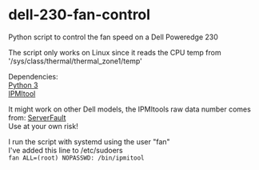 # dell-230-fan-control
Python script to control the fan speed on a Dell Poweredge 230

The script only works on Linux since it reads the CPU temp from '/sys/class/thermal/thermal_zone1/temp'

Dependencies:<br />
[Python 3](https://www.python.org/)<br />
[IPMItool](https://github.com/ipmitool/ipmitool)<br />

It might work on other Dell models, the IPMItools raw data number comes from: [ServerFault](https://serverfault.com/questions/1025601/control-or-reduce-fan-speed-of-dell-r820)<br />
Use at your own risk!

I run the script with systemd using the user "fan"<br />
I've added this line to /etc/sudoers <br />
`fan ALL=(root) NOPASSWD: /bin/ipmitool`